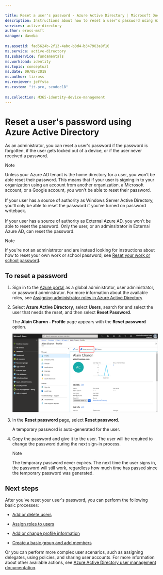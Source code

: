 ```yaml
---

title: Reset a user's password - Azure Active Directory | Microsoft Docs
description: Instructions about how to reset a user's password using Azure Active Directory.
services: active-directory
author: eross-msft
manager: daveba

ms.assetid: fad5624b-2f13-4abc-b3d4-b347903a8f16
ms.service: active-directory
ms.subservice: fundamentals
ms.workload: identity
ms.topic: conceptual
ms.date: 09/05/2018
ms.author: lizross
ms.reviewer: jeffsta
ms.custom: "it-pro, seodec18"

ms.collection: M365-identity-device-management
---
```

# Reset a user's password using Azure Active Directory
As an administrator, you can reset a user's password if the password is forgotten, if the user gets locked out of a device, or if the user never received a password.

>[!Note]
>Unless your Azure AD tenant is the home directory for a user, you won't be able reset their password. This means that if your user is signing in to your organization using an account from another organization, a Microsoft account, or a Google account, you won't be able to reset their password.<br><br>If your user has a source of authority as Windows Server Active Directory, you'll only be able to reset the password if you've turned on password writeback.<br><br>If your user has a source of authority as External Azure AD, you won't be able to reset the password. Only the user, or an adminsitrator in External Azure AD, can reset the password.

>[!Note]
>If you're not an administrator and are instead looking for instructions about how to reset your own work or school password, see [Reset your work or school password](../user-help/active-directory-passwords-update-your-own-password.md).

## To reset a password

1. Sign in to the [Azure portal](https://portal.azure.com/) as a global administrator, user administrator, or password administrator. For more information about the available roles, see [Assigning administrator roles in Azure Active Directory](../users-groups-roles/directory-assign-admin-roles.md#available-roles)

2. Select **Azure Active Directory**, select **Users**, search for and select the user that needs the reset, and then select **Reset Password**.

    The **Alain Charon - Profile** page appears with the **Reset password** option.

    ![User's profile page, with Reset password option highlighted](media/active-directory-users-reset-password-azure-portal/user-profile-reset-password-link.png)

3. In the **Reset password** page, select **Reset password**.

    A temporary password is auto-generated for the user.

4. Copy the password and give it to the user. The user will be required to change the password during the next sign-in process.

    >[!Note]
    >The temporary password never expires. The next time the user signs in, the password will still work, regardless how much time has passed since the temporary password was generated.

## Next steps
After you've reset your user's password, you can perform the following basic processes:

- [Add or delete users](add-users-azure-active-directory.md)

- [Assign roles to users](active-directory-users-assign-role-azure-portal.md)

- [Add or change profile information](active-directory-users-profile-azure-portal.md)

- [Create a basic group and add members](active-directory-groups-create-azure-portal.md)

Or you can perform more complex user scenarios, such as assigning delegates, using policies, and sharing user accounts. For more information about other available actions, see [Azure Active Directory user management documentation](../users-groups-roles/index.yml).
